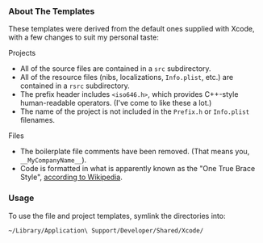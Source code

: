 ### About The Templates ###

These templates were derived from the default ones supplied with Xcode, with a few changes to suit my personal taste:

Projects

* All of the source files are contained in a `src` subdirectory.
* All of the resource files (nibs, localizations, `Info.plist`, etc.) are contained in a `rsrc` subdirectory.
* The prefix header includes `<iso646.h>`, which provides C++-style human-readable operators. (I've come to like these a lot.)
* The name of the project is not included in the `Prefix.h` or `Info.plist` filenames.

Files

* The boilerplate file comments have been removed. (That means you, `__MyCompanyName__`).
* Code is formatted in what is apparently known as the "One True Brace Style", [according to Wikipedia][1].

[1]: http://en.wikipedia.org/wiki/Indent_style#Variant:_1TBS


### Usage ###

To use the file and project templates, symlink the directories into:

    ~/Library/Application\ Support/Developer/Shared/Xcode/
